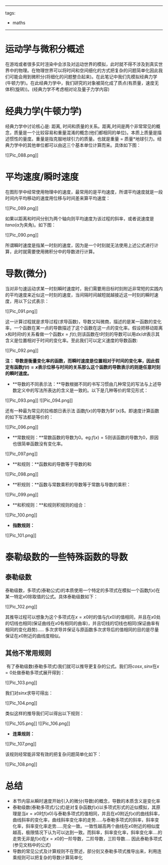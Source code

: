
---
tags:
  - maths
---

# 运动学与微积分概述

在游戏或者很多实时渲染中会涉及对运动世界的模拟，此时就不得不涉及到真实世界中的物理。在物理世界可以将时间和空间细化的方式把复杂的问题简单化因此我们可能会用到微积分(将细化的问题整合起来)。在此笔记中我们先模拟经典力学(牛顿力学)。在此经典力学中，我们研究的对象被简化成了质点(有质量，速度无体积(旋转))。(经典力学不考虑相对论及量子力学内容)

# 经典力学(牛顿力学)

经典力学中讨论核心是: 距离, 时间和质量的关系。距离,时间是两个非常常见的概念，质量是一个比较容易和重量混淆的概念(他们都相同的单位)。本质上质量是描述惯性的量度。重量是指克服地球引力的质量。也就是重量 = 质量*地球引力。经典力学中的其他单位都可以由这三个基本单位计算而来。具体如下图：

![[Pic_088.png]]

# 平均速度/瞬时速度

在图形学中经常使用物理中的速度，最常用的是平均速度，所谓平均速度就是一段时间内平均移动的速度用位移与时间差来算平均速度：

![[Pic_089.png]]

如果以距离和时间分别为两个轴向则平均速度为该过程的斜率，或者说速度是$tanα$(α为夹角)。如下图：

![[Pic_090.png]]

所谓瞬时速度是指某一时刻的速度，因为是一个时刻就无法使用上述公式进行计算，此时就需要使用微积分中的导数进行计算。

# 导数(微分)

当对非匀速运动求某一时刻瞬时速度时，我们需要用目标时刻附近非常短的实践内的平均速度来近似这一时刻的速度，当间隔时间越短就越接近这一时刻的瞬时速度，用以下公式表示：

![[Pic_091.png]]

这一计算过程就是求导过程(求导函数)，导数又叫微商，描述的是某一函数的变化率，一个函数在某一点的导数描述了这个函数在这一点的变化率。假设把移动距离x和时间t的关系看做一个函数$x=f(t);$则该函数在t时刻的导数可以用$dx/dt$表示其含义是位置相对于时间的变化率。至此我们可以定义速度的导数函数:

![[Pic_092.png]]

**注： 导数是衡量变化率的函数，而瞬时速度是位置相对于时间的变化率，因此假定有函数$f(t)=x$表示位移与时间的关系那么这个函数的导数表示的则是任意时刻的瞬时速度。**

- **导数的不同表示法：**导数根据不同的书写习惯由几种常见的写法与上述导数定义中的写法所表达的含义是一致的。以下是几种等价的常见形式：

![[Pic_093.png]]
![[Pic_094.png]]

还有一种最为常见的拉格朗日表示法 函数$f(x)$的导数为$f`(x)$。即速度计算函数的如下写法都是等价的：

![[Pic_096.png]]

- **常数规则：**常数函数的导数为0。eg:$f(x) =5$则该函数的导数为0，原因也很简单函数没有变化率。

![[Pic_097.png]]

- **和规则：**函数和的导数等于导数的和

![[Pic_098.png]]

- **积规则：**函数与常数乘积的导数等于常数与导数的乘积：

![[Pic_099.png]]

- **和积规则：**和规则积规则的组合：

![[Pic_100.png]]

- **指数规则：**

![[Pic_101.png]]

# 泰勒级数的一些特殊函数的导数

## 泰勒级数

泰勒级数，多项式(泰勒公式)的本质使用一个特定的多项式在模拟一个函数$f(x)$在某一特定$x0$除取值的公式。具体泰勒级数如下：

![[Pic_102.png]]

其推导过程可以想象为这个多项式在$x=x0$时的值与$f(x0)$的值相同，并且在$x0$处的切线也相同(保证曲线在$x0$有相同的曲率)，并且切线的切线也相同(保证曲率有相同的变化趋势)..... 多次求导并保证与原函数多次求导后的值相同的目的是尽量保证在$x0$附近的曲线度相似。

## 其他不常用规则

 有了泰勒级数(泰勒多项式)我们就可以推导更复杂的公式。我们将$cosx, sinx$在$x= 0$处做泰勒多项式展开得到：

![[Pic_103.png]]

我们对$sinx$求导可得出：

![[Pic_104.png]]

类似这样的推导我们可以得出以下规则：

![[Pic_105.png]]
![[Pic_106.png]]

- **连乘规则：**

![[Pic_107.png]]

该规则经常能非常有效的把复杂问题简单化如下：

![[Pic_108.png]]

# 总结

- 本节内容从瞬时速度开始引入的微分(导数)的概念，导数的本质含义是变化率
- 泰勒级数(泰勒多项式/公式)是对复杂函数$f(x)$以多项式形式的近似模拟，其原理是当$x=x0$时$f(x0)$与泰勒多项式的值相同，并且在$x0$附近$f(x)$的曲线斜率，曲线斜率的变化率，曲线斜率变化率的走势.....与泰勒多项式的斜率，斜率变化率，斜率变化率走势.....完全一致。一致性越高两个曲线在$x0$附近的相似度越高，极限情况下认为可以达到一致。而斜率，斜率变化率，斜率变化率....的走势无非是$f(x)$在$x=x0$的一阶导数，二阶导数，三阶导数.... 因此泰勒多项式(参见文档中的公式)
- 导数的常见公式及计算规则不在赘述，部分刻又泰勒多项式推导出来，利用连乘规则可以把复杂的导数计算简单化







